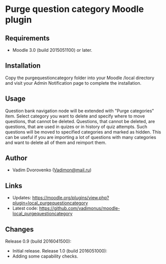 Purge question category Moodle plugin
=====================================

Requirements
------------
- Moodle 3.0 (build 2015051100) or later.

Installation
------------
Copy the purgequestioncategory folder into your Moodle /local directory and visit your Admin Notification page to complete the installation.

Usage
-----
Question bank navigation node will be extended with "Purge categories" item. Select category you want to delete and specify where to 
move questions, that cannot be deleted. Questions, that cannot be deleted, are questions, that are used in quizes or in history of quiz
attempts. Such questions will be moved to specified categories and marked as hidden. This can be useful if you are importing a lot of 
questions with many categories and want to delete all of them and reimport them.

Author
------
- Vadim Dvorovenko (Vadimon@mail.ru)

Links
-----
- Updates: https://moodle.org/plugins/view.php?plugin=local_purgequestioncategory
- Latest code: https://github.com/vadimonus/moodle-local_purgequestioncategory

Changes
-------
Release 0.9 (build 2016041500):
- Initial release.
Release 1.0 (build 2016051000):
- Adding some capability checks.

